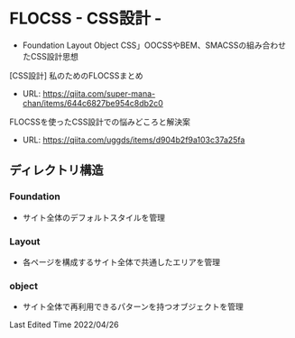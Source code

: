 # **FLOCSS - CSS設計 -**

- Foundation Layout Object CSS」OOCSSやBEM、SMACSSの組み合わせたCSS設計思想

[CSS設計] 私のためのFLOCSSまとめ
- URL: https://qiita.com/super-mana-chan/items/644c6827be954c8db2c0

FLOCSSを使ったCSS設計での悩みどころと解決案
- URL: https://qiita.com/uggds/items/d904b2f9a103c37a25fa

## **ディレクトリ構造**

### Foundation
- サイト全体のデフォルトスタイルを管理

### Layout
- 各ページを構成するサイト全体で共通したエリアを管理

### object
- サイト全体で再利用できるパターンを持つオブジェクトを管理

Last Edited Time 2022/04/26